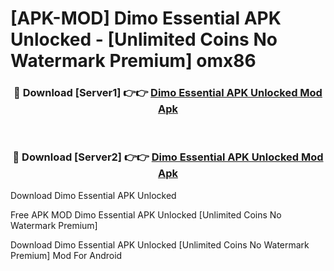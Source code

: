 # [APK-MOD] Dimo Essential APK Unlocked - [Unlimited Coins No Watermark Premium] omx86



<div align="center">
<h3>🔴 Download [Server1] 👉👉 <a href="https://momento.my/?title=Dimo_Essential_APK_Unlocked">Dimo Essential APK Unlocked Mod Apk</a></h3><br>

<h3>🔴 Download [Server2] 👉👉 <a href="https://momento.my/?title=Dimo_Essential_APK_Unlocked">Dimo Essential APK Unlocked Mod Apk</a></h3>
</div>



Download Dimo Essential APK Unlocked 

Free APK MOD Dimo Essential APK Unlocked [Unlimited Coins No Watermark Premium]

Download Dimo Essential APK Unlocked [Unlimited Coins No Watermark Premium] Mod For Android
